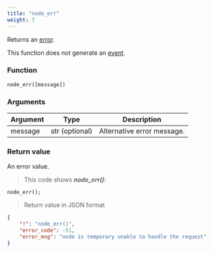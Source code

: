 ```yaml
---
title: "node_err"
weight: 7
---
```


Returns an [error](../../data-types/error).

This function does *not* generate an [event](../../events).

### Function
`node_err([message])`

### Arguments
Argument | Type | Description
-------- | ---- | -----------
message | str (optional) | Alternative error message.

### Return value
An error value.

> This code shows ***node_err()***:

```thingsdb,json_response
node_err();
```

> Return value in JSON format

```json
{
    "!": "node_err()",
    "error_code": -51,
    "error_msg": "node is temporary unable to handle the request"
}
```
